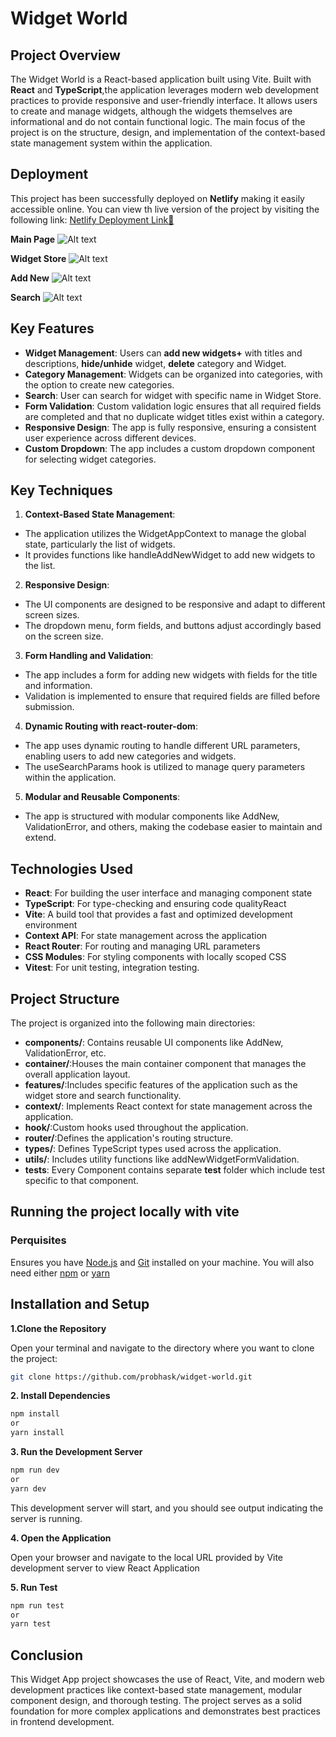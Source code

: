 # Widget World

## Project Overview

The Widget World is a React-based application built using Vite. Built with **React** and **TypeScript**,the application leverages modern web development practices to provide responsive and user-friendly interface.
It allows users to create and manage widgets, although the widgets themselves are informational and do not contain functional logic. The main focus of the project is on the structure, design, and implementation of the context-based state management system within the application.

## Deployment

This project has been successfully deployed on **Netlify** making it easily accessible online. You can view th live version of the project by visiting the following link: [Netlify Deployment Link🔗](https://widget-world.netlify.app/)

**Main Page**
![Alt text](./preview-images/Home.png)

**Widget Store**
![Alt text](./preview-images/Available.png)

**Add New**
![Alt text](./preview-images/AddNew.png)

**Search**
![Alt text](./preview-images/Search.png)

## Key Features

- **Widget Management**: Users can **add new widgets+** with titles and descriptions, **hide/unhide** widget, **delete** category and Widget.
- **Category Management**: Widgets can be organized into categories, with the option to create new categories.
- **Search**: User can search for widget with specific name in Widget Store.
- **Form Validation**: Custom validation logic ensures that all required fields are completed and that no duplicate widget titles exist within a category.
- **Responsive Design**: The app is fully responsive, ensuring a consistent user experience across different devices.
- **Custom Dropdown**: The app includes a custom dropdown component for selecting widget categories.

## Key Techniques

1. **Context-Based State Management**:

- The application utilizes the WidgetAppContext to manage the global state, particularly the list of widgets.
- It provides functions like handleAddNewWidget to add new widgets to the list.

2. **Responsive Design**:

- The UI components are designed to be responsive and adapt to different screen sizes.
- The dropdown menu, form fields, and buttons adjust accordingly based on the screen size.

3. **Form Handling and Validation**:

- The app includes a form for adding new widgets with fields for the title and information.
- Validation is implemented to ensure that required fields are filled before submission.

4. **Dynamic Routing with react-router-dom**:

- The app uses dynamic routing to handle different URL parameters, enabling users to add new categories and widgets.
- The useSearchParams hook is utilized to manage query parameters within the application.

5. **Modular and Reusable Components**:

- The app is structured with modular components like AddNew, ValidationError, and others, making the codebase easier to maintain and extend.

## Technologies Used

- **React**: For building the user interface and managing component state
- **TypeScript**: For type-checking and ensuring code qualityReact
- **Vite**: A build tool that provides a fast and optimized development environment
- **Context API**: For state management across the application
- **React Router**: For routing and managing URL parameters
- **CSS Modules**: For styling components with locally scoped CSS
- **Vitest**: For unit testing, integration testing.

## Project Structure

The project is organized into the following main directories:

- **components/**: Contains reusable UI components like AddNew, ValidationError, etc.
- **container/**:Houses the main container component that manages the overall application layout.
- **features/**:Includes specific features of the application such as the widget store and search functionality.
- **context/**: Implements React context for state management across the application.
- **hook/**:Custom hooks used throughout the application.
- **router/**:Defines the application's routing structure.
- **types/**: Defines TypeScript types used across the application.
- **utils/**: Includes utility functions like addNewWidgetFormValidation.
- **tests**: Every Component contains separate **test** folder which include test specific to that component.

## Running the project locally with vite

### Perquisites

Ensures you have
[Node.js](https://nodejs.org/) and [Git](https://git-scm.com/) installed on your machine. You will also need either [npm](https://www.npmjs.com/) or [yarn](https://yarnpkg.com/)

## Installation and Setup

**1.Clone the Repository**

Open your terminal and navigate to the directory where you want to clone the project:

```bash
git clone https://github.com/probhask/widget-world.git
```

**2. Install Dependencies**

```bash
npm install
or
yarn install
```

**3. Run the Development Server**

```bash
npm run dev
or
yarn dev
```

This development server will start, and you should see output indicating the server is running.

**4. Open the Application**

Open your browser and navigate to the local URL provided by Vite development server to view React Application

**5. Run Test**

```bash
npm run test
or
yarn test
```

## Conclusion

This Widget App project showcases the use of React, Vite, and modern web development practices like context-based state management, modular component design, and thorough testing. The project serves as a solid foundation for more complex applications and demonstrates best practices in frontend development.
